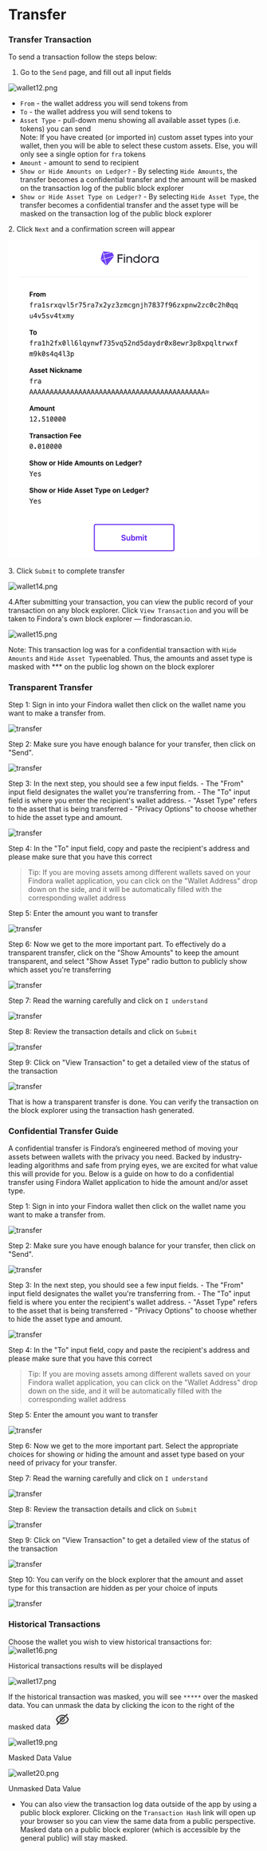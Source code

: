 # Transfer



### Transfer Transaction[​](https://wiki.findora.org/docs/evm\_guides/use\_wallet/findora\_wallet/transfer#transfer-transaction) <a href="#transfer-transaction" id="transfer-transaction"></a>

To send a transaction follow the steps below:

1. Go to the `Send` page, and fill out all input fields

![wallet12.png](https://wiki.findora.org/assets/images/wallet12-d1f694659a4e976ae5bf8b1d8f00ebe9.png)

* `From` - the wallet address you will send tokens from
* `To` - the wallet address you will send tokens to
* `Asset Type` - pull-down menu showing all available asset types (i.e. tokens) you can send\
  Note: If you have created (or imported in) custom asset types into your wallet, then you will be able to select these custom assets. Else, you will only see a single option for `fra` tokens
* `Amount` - amount to send to recipient
* `Show or Hide Amounts on Ledger?` - By selecting `Hide Amounts`, the transfer becomes a confidential transfer and the amount will be masked on the transaction log of the public block explorer
* `Show or Hide Asset Type on Ledger?` - By selecting `Hide Asset Type`, the transfer becomes a confidential transfer and the asset type will be masked on the transaction log of the public block explorer

2\. Click `Next` and a confirmation screen will appear



<img src="../../../.gitbook/assets/image (1) (2).png" alt="" data-size="original">

3\. Click `Submit` to complete transfer

&#x20;![wallet14.png](https://wiki.findora.org/assets/images/wallet14-5a7c2e1b53ccefa3101c3defdc4cc324.png)

4.After submitting your transaction, you can view the public record of your transaction on any block explorer. Click `View Transaction` and you will be taken to Findora's own block explorer — findorascan.io.

&#x20;![wallet15.png](https://wiki.findora.org/assets/images/wallet15-f0d6b22e660d791bdef6a27ef9991753.png)

Note: This transaction log was for a confidential transaction with `Hide Amounts` and `Hide Asset Type`enabled. Thus, the amounts and asset type is masked with \*\*\* on the public log shown on the block explorer

### Transparent Transfer[​](https://wiki.findora.org/docs/evm\_guides/use\_wallet/findora\_wallet/transfer#transparent-transfer) <a href="#transparent-transfer" id="transparent-transfer"></a>

Step 1: Sign in into your Findora wallet then click on the wallet name you want to make a transfer from.

![transfer](https://wiki.findora.org/assets/images/c-transfers-1-fc14ede42214c591f6f9137242210800.png)

Step 2: Make sure you have enough balance for your transfer, then click on "Send".

![transfer](https://wiki.findora.org/assets/images/c-transfers-2-c027257ebf57b1ddb80c24f8b35c8051.png)

Step 3: In the next step, you should see a few input fields. - The "From" input field designates the wallet you're transferring from. - The "To" input field is where you enter the recipient's wallet address. - "Asset Type" refers to the asset that is being transferred - "Privacy Options" to choose whether to hide the asset type and amount.

![transfer](https://wiki.findora.org/assets/images/c-transfers-3-5e05447536c2428ab0f7f080c9e190a0.png)

Step 4: In the "To" input field, copy and paste the recipient's address and please make sure that you have this correct

> Tip: If you are moving assets among different wallets saved on your Findora wallet application, you can click on the "Wallet Address" drop down on the side, and it will be automatically filled with the corresponding wallet address

Step 5: Enter the amount you want to transfer

![transfer](https://wiki.findora.org/assets/images/c-transfers-4-a99b3e47ec0c0d688a3e9f794aaff193.png)

Step 6: Now we get to the more important part. To effectively do a transparent transfer, click on the "Show Amounts" to keep the amount transparent, and select "Show Asset Type" radio button to publicly show which asset you're transferring

![transfer](https://wiki.findora.org/assets/images/t-transfers-1-e2dbe7746bb877f293d019380d5ff573.png)

Step 7: Read the warning carefully and click on `I understand`

![transfer](https://wiki.findora.org/assets/images/c-transfers-5-e61e15f1090f42d2122383164eae1aef.png)

Step 8: Review the transaction details and click on `Submit`

![transfer](https://wiki.findora.org/assets/images/t-transfers-2-2bc875036ff674f23aed0e2ad590b246.png)

Step 9: Click on "View Transaction" to get a detailed view of the status of the transaction

![transfer](https://wiki.findora.org/assets/images/t-transfers-3-c1f89e994e5c4b452d16f9aae6c57647.png)

That is how a transparent transfer is done. You can verify the transaction on the block explorer using the transaction hash generated.



### Confidential Transfer Guide[​](https://wiki.findora.org/docs/evm\_guides/use\_wallet/findora\_wallet/transfer#confidential-transfer-guide) <a href="#confidential-transfer-guide" id="confidential-transfer-guide"></a>

A confidential transfer is Findora’s engineered method of moving your assets between wallets with the privacy you need. Backed by industry-leading algorithms and safe from prying eyes, we are excited for what value this will provide for you. Below is a guide on how to do a confidential transfer using Findora Wallet application to hide the amount and/or asset type.

Step 1: Sign in into your Findora wallet then click on the wallet name you want to make a transfer from.

![transfer](https://wiki.findora.org/assets/images/c-transfers-1-fc14ede42214c591f6f9137242210800.png)

Step 2: Make sure you have enough balance for your transfer, then click on "Send".

![transfer](https://wiki.findora.org/assets/images/c-transfers-2-c027257ebf57b1ddb80c24f8b35c8051.png)

Step 3: In the next step, you should see a few input fields. - The "From" input field designates the wallet you're transferring from. - The "To" input field is where you enter the recipient's wallet address. - "Asset Type" refers to the asset that is being transferred - "Privacy Options" to choose whether to hide the asset type and amount.

![transfer](https://wiki.findora.org/assets/images/c-transfers-3-5e05447536c2428ab0f7f080c9e190a0.png)

Step 4: In the "To" input field, copy and paste the recipient's address and please make sure that you have this correct

> Tip: If you are moving assets among different wallets saved on your Findora wallet application, you can click on the "Wallet Address" drop down on the side, and it will be automatically filled with the corresponding wallet address

Step 5: Enter the amount you want to transfer

![transfer](https://wiki.findora.org/assets/images/c-transfers-4-a99b3e47ec0c0d688a3e9f794aaff193.png)

Step 6: Now we get to the more important part. Select the appropriate choices for showing or hiding the amount and asset type based on your need of privacy for your transfer.

Step 7: Read the warning carefully and click on `I understand`

![transfer](https://wiki.findora.org/assets/images/c-transfers-5-e61e15f1090f42d2122383164eae1aef.png)

Step 8: Review the transaction details and click on `Submit`

![transfer](https://wiki.findora.org/assets/images/c-transfers-6-09eb971e3ebaf684f2bcc7e0e15570ae.png)

Step 9: Click on "View Transaction" to get a detailed view of the status of the transaction

![transfer](https://wiki.findora.org/assets/images/c-transfers-7-b7952d1c5e968e52a4c01d19479756cc.png)

Step 10: You can verify on the block explorer that the amount and asset type for this transaction are hidden as per your choice of inputs

![transfer](https://wiki.findora.org/assets/images/c-transfers-8-c0426ae4a278d30e135ca6d05e31c54c.png)

### Historical Transactions[​](https://wiki.findora.org/docs/evm\_guides/use\_wallet/findora\_wallet/transfer#historical-transactions) <a href="#historical-transactions" id="historical-transactions"></a>

Choose the wallet you wish to view historical transactions for: ![wallet16.png](https://wiki.findora.org/assets/images/wallet16-f85915eb4f422effecac3afa7f3794eb.png)

Historical transactions results will be displayed

&#x20;![wallet17.png](https://wiki.findora.org/assets/images/wallet17-bd12d723691108e9d35fcd4746c7fa18.png)

If the historical transaction was masked, you will see `*****` over the masked data. You can unmask the data by clicking the icon to the right of the masked data ![](<../../../.gitbook/assets/image (3).png>)

![wallet19.png](https://wiki.findora.org/assets/images/wallet19-3467afc1448a760cc91255a9d013c46e.png)

Masked Data Value

![wallet20.png](https://wiki.findora.org/assets/images/wallet20-df6cac5ff941a18b2cebc5a413c27782.png)

Unmasked Data Value

* You can also view the transaction log data outside of the app by using a public block explorer. Clicking on the `Transaction Hash` link will open up your browser so you can view the same data from a public perspective. Masked data on a public block explorer (which is accessible by the general public) will stay masked.
